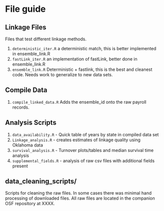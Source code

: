 # File guide 

## Linkage Files
Files that test different linkage methods. 
1. `deterministic_iter.R` a deterministic match, this is better implemented in ensemble_link.R
1. `fastLink_iter.R` an implementation of fastLink, better done in ensemble_link.R
1. `ensemble_link.R` Deterministic + fastlink, this is the best and cleanest code. Needs work 
to generalize to new data sets. 

## Compile Data 

1. `compile_linked_data.R` Adds the ensemble_id onto the raw payroll records.

## Analysis Scripts 

1. `data_availability.R` - Quick table of years by state in compiled data set
1. `Linkage_analysis.R` - creates estimates of linkage quality using Oklahoma data
1. `survival_analysis.R` - Turnover plots/tables and median survival time analysis
1. `supplemental_fields.R` - analysis of raw csv files with additional fields present

## data_cleaning_scripts/ 

Scripts for cleaning the raw files. In some cases there was minimal hand processing of 
downloaded files. All raw files are located in the companion OSF repository at XXXX. 
